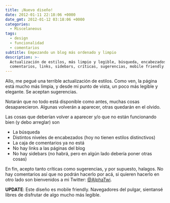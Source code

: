 ```yaml
---
title: ¡Nuevo diseño!
date: 2012-01-11 22:18:06 +0000
date_gmt: 2012-01-12 03:18:06 +0000
categories:
  - Miscelaneous
tags:
  - design
  - funcionalidad
  - comentarios
subtitle: Empezando un blog más ordenado y limpio
description: >-
  Actualización de estilos, más limpio y legible, búsqueda, encabezados, caja
  comentarios, links, sidebars, críticas, sugerencias, mobile friendly.
---
```



Allo, me pegué una terrible actualización de estilos. Como ven, la página está mucho más limpia, y desde mi punto de vista, un poco más legible y elegante. Se aceptan sugerencias.

Notarán que no todo está disponible como antes, muchas cosas desaparecieron. Algunas volverán a aparecer, otras quedarán en el olvido.

Las cosas que deberían volver a aparecer y/o que no están funcionando bien (y debo arreglar) son

- La búsqueda
- Distintos niveles de encabezados (hoy no tienen estilos distinctivos)
- La caja de comentarios ya no está
- No hay links a las páginas del blog
- No hay sidebars (no habrá, pero en algún lado debería poner otras cosas)

En fin, acepto tanto críticas como sugerencias, y por supuesto, halagos. No hay comentarios así que no podrán hacerlo por acá, si quieren hacerlo en otro lado son bienvenidos a mi Twitter: [@AlphaTwi](https://twitter.com/#!/AlphaTwi).

**UPDATE**: Este diseño es mobile friendly. Navegadores del pulgar, sientansé libres de disfrutar de algo mucho más legible.
